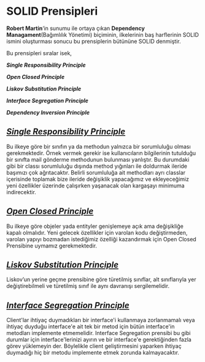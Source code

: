 # SOLID Prensipleri
**Robert Martin**‘in sunumu ile ortaya çıkan **Dependency Managament**(Bağımlılık Yönetimi) biçiminin, ilkelerinin baş harflerinin SOLID ismini oluşturması sonucu bu prensiplerin bütününe SOLID denmiştir.

Bu prensipleri sıralar isek,

***Single Responsibility Principle***

***Open Closed Principle***

***Liskov Substitution Principle***

***Interface Segregation Principle***

***Dependency Inversion Principle***

## [***Single Responsibility Principle***](https://github.com/MesutGzl/SOLID_Prensipleri/tree/master/1-SRP)

Bu ilkeye göre bir sınıfın ya da methodun yalnızca bir sorumluluğu olması gerekmektedir. Örnek vermek gerekir ise kullanıcıların bilgilerinin tutulduğu bir 
sınıfta mail gönderme methodunun bulunması yanlıştır.
Bu durumdaki gibi bir classı sorumluluğu dışında method yığınları ile doldurmak ileride başımızı çok ağrıtacaktır. Belirli sorumluluğa ait methodları ayrı classlar
içerisinde toplamak bize ileride değişiklik yapacağımız ve ekleyeceğimiz yeni özellikler üzerinde çalışırken yaşanacak olan kargaşayı minimuma indirecektir.

## [***Open Closed Principle***](https://github.com/MesutGzl/SOLID_Prensipleri/tree/master/2-OCP)

Bu ilkeye göre objeler yada entityler genişlemeye açık ama değişikliğe kapalı olmalıdır.  Yeni gelecek özellikler için varolan kodu değiştirmeden, varolan yapıyı bozmadan 
istediğimiz özelliği kazandırmak için Open Closed Prensibine uymamız gerekmektedir.

## [***Liskov Substitution Principle***](https://github.com/MesutGzl/SOLID_Prensipleri/tree/master/3-LSP)

Liskov’un yerine geçme prensibine göre türetilmiş sınıflar, alt sınıflarıyla yer değiştirebilmeli ve türetilmiş sınıf ile aynı davranışı sergilemelidir.

## [***Interface Segregation Principle***](https://github.com/MesutGzl/SOLID_Prensipleri/tree/master/4-ISP)

Client'lar ihtiyaç duymadıkları bir interface'i kullanmaya zorlanmamalı veya ihtiyaç duyduğu interface'e ait tek bir metod için bütün interface'in metodları implemente 
etmemelidir. Interface Segregation prensibi bu gibi durumlar için interface'lerinizi ayırın ve bir interface'e gerektiğinden fazla görev yüklemeyin der. Böylelikle client 
geliştirmesini yaparken ihtiyaç duymadığı hiç bir metodu implemente etmek zorunda kalmayacaktır.


